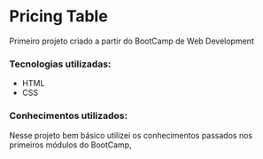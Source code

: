 # Pricing Table 
Primeiro projeto criado a partir do BootCamp de Web Development

### Tecnologias utilizadas:
- HTML
- CSS

### Conhecimentos utilizados:
Nesse projeto bem básico utilizei os conhecimentos passados nos primeiros módulos do BootCamp,
